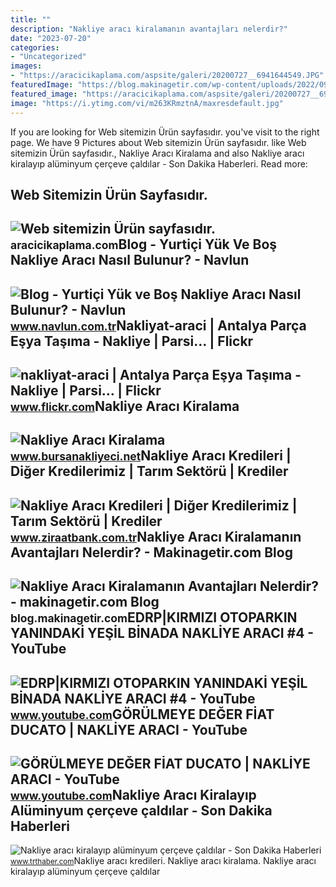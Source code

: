 ```yaml
---
title: ""
description: "Nakliye aracı kiralamanın avantajları nelerdir?"
date: "2023-07-20"
categories:
- "Uncategorized"
images:
- "https://aracicikaplama.com/aspsite/galeri/20200727__6941644549.JPG"
featuredImage: "https://blog.makinagetir.com/wp-content/uploads/2022/09/nakliye-araci-kiralamanin-avantajlari-2048x1138.jpg"
featured_image: "https://aracicikaplama.com/aspsite/galeri/20200727__6941644549.JPG"
image: "https://i.ytimg.com/vi/m263KRmztnA/maxresdefault.jpg"
---
```


If you are looking for Web sitemizin Ürün sayfasıdır. you've visit to the right page. We have 9 Pictures about Web sitemizin Ürün sayfasıdır. like Web sitemizin Ürün sayfasıdır., Nakliye Aracı Kiralama and also Nakliye aracı kiralayıp alüminyum çerçeve çaldılar - Son Dakika Haberleri. Read more:

Web Sitemizin Ürün Sayfasıdır.
------------------------------

 ![Web sitemizin Ürün sayfasıdır.](https://aracicikaplama.com/aspsite/galeri/20200727__6941644549.JPG) <small>aracicikaplama.com</small>Blog - Yurtiçi Yük Ve Boş Nakliye Aracı Nasıl Bulunur? - Navlun
---------------------------------------------------------------

 ![Blog - Yurtiçi Yük ve Boş Nakliye Aracı Nasıl Bulunur? - Navlun](https://www.navlun.com.tr/upload/blog/30-03-2017_54356_bos-nakliye-araci.jpg) <small>www.navlun.com.tr</small>Nakliyat-araci | Antalya Parça Eşya Taşıma - Nakliye | Parsi… | Flickr
----------------------------------------------------------------------

 ![nakliyat-araci | Antalya Parça Eşya Taşıma - Nakliye | Parsi… | Flickr](https://live.staticflickr.com/65535/51562059564_c75c15b962_b.jpg) <small>www.flickr.com</small>Nakliye Aracı Kiralama
----------------------

 ![Nakliye Aracı Kiralama](https://www.bursanakliyeci.net/tema/genel/uploads/haberler/kucuk-nakliye-araci.jpg) <small>www.bursanakliyeci.net</small>Nakliye Aracı Kredileri | Diğer Kredilerimiz | Tarım Sektörü | Krediler
-----------------------------------------------------------------------

 ![Nakliye Aracı Kredileri | Diğer Kredilerimiz | Tarım Sektörü | Krediler](https://www.ziraatbank.com.tr/PublishingImages/Subpage/girisimci/krediler/Nakliye_Araci_Kredileri.jpg) <small>www.ziraatbank.com.tr</small>Nakliye Aracı Kiralamanın Avantajları Nelerdir? - Makinagetir.com Blog
----------------------------------------------------------------------

 ![Nakliye Aracı Kiralamanın Avantajları Nelerdir? - makinagetir.com Blog](https://blog.makinagetir.com/wp-content/uploads/2022/09/nakliye-araci-kiralamanin-avantajlari-2048x1138.jpg) <small>blog.makinagetir.com</small>EDRP|KIRMIZI OTOPARKIN YANINDAKİ YEŞİL BİNADA NAKLİYE ARACI #4 - YouTube
------------------------------------------------------------------------

 ![EDRP|KIRMIZI OTOPARKIN YANINDAKİ YEŞİL BİNADA NAKLİYE ARACI #4 - YouTube](https://i.ytimg.com/vi/CKOCpzgncXU/maxresdefault.jpg) <small>www.youtube.com</small>GÖRÜLMEYE DEĞER FİAT DUCATO | NAKLİYE ARACI - YouTube
-----------------------------------------------------

 ![GÖRÜLMEYE DEĞER FİAT DUCATO | NAKLİYE ARACI - YouTube](https://i.ytimg.com/vi/m263KRmztnA/maxresdefault.jpg) <small>www.youtube.com</small>Nakliye Aracı Kiralayıp Alüminyum çerçeve çaldılar - Son Dakika Haberleri
-------------------------------------------------------------------------

 ![Nakliye aracı kiralayıp alüminyum çerçeve çaldılar - Son Dakika Haberleri](https://trthaberstatic.cdn.wp.trt.com.tr/resimler/1762000/nakliye-araci-kiralayip-hirsizlik-dha-1763599_2.jpg) <small>www.trthaber.com</small>Nakliye aracı kredileri. Nakliye aracı kiralama. Nakliye aracı kiralayıp alüminyum çerçeve çaldılar
